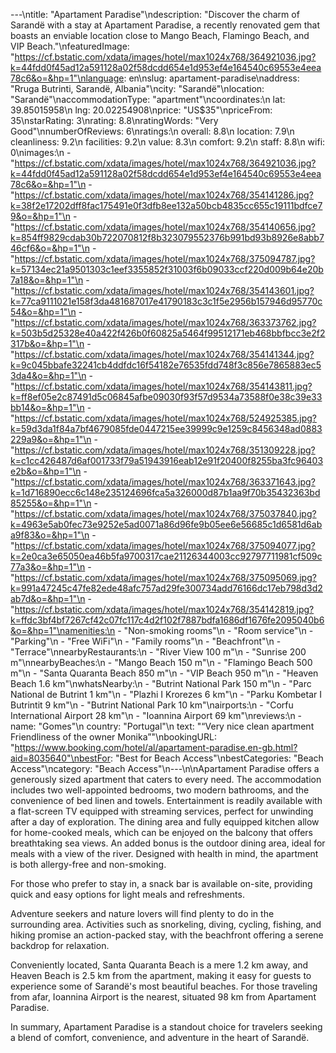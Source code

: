 ---\ntitle: "Apartament Paradise"\ndescription: "Discover the charm of Sarandë with a stay at Apartament Paradise, a recently renovated gem that boasts an enviable location close to Mango Beach, Flamingo Beach, and VIP Beach."\nfeaturedImage: "https://cf.bstatic.com/xdata/images/hotel/max1024x768/364921036.jpg?k=44fdd0f45ad12a591128a02f58dcdd654e1d953ef4e164540c69553e4eea78c6&o=&hp=1"\nlanguage: en\nslug: apartament-paradise\naddress: "Rruga Butrinti, Sarandë, Albania"\ncity: "Sarandë"\nlocation: "Sarandë"\naccommodationType: "apartment"\ncoordinates:\n  lat: 39.85015958\n  lng: 20.02254908\nprice: "US$35"\npriceFrom: 35\nstarRating: 3\nrating: 8.8\nratingWords: "Very Good"\nnumberOfReviews: 6\nratings:\n  overall: 8.8\n  location: 7.9\n  cleanliness: 9.2\n  facilities: 9.2\n  value: 8.3\n  comfort: 9.2\n  staff: 8.8\n  wifi: 0\nimages:\n  - "https://cf.bstatic.com/xdata/images/hotel/max1024x768/364921036.jpg?k=44fdd0f45ad12a591128a02f58dcdd654e1d953ef4e164540c69553e4eea78c6&o=&hp=1"\n  - "https://cf.bstatic.com/xdata/images/hotel/max1024x768/354141286.jpg?k=38f2e17202dff8fac175491e0f3dfb8ee132a50bcb4835cc655c19111bdfce79&o=&hp=1"\n  - "https://cf.bstatic.com/xdata/images/hotel/max1024x768/354140656.jpg?k=854ff9829cdab30b722070812f8b323079552376b991bd93b8926e8abb746cf6&o=&hp=1"\n  - "https://cf.bstatic.com/xdata/images/hotel/max1024x768/375094787.jpg?k=57134ec21a9501303c1eef3355852f31003f6b09033ccf220d009b64e20b7a18&o=&hp=1"\n  - "https://cf.bstatic.com/xdata/images/hotel/max1024x768/354143601.jpg?k=77ca9111021e158f3da481687017e41790183c3c1f5e2956b157946d95770c54&o=&hp=1"\n  - "https://cf.bstatic.com/xdata/images/hotel/max1024x768/363373762.jpg?k=503b5d25328e40a422f426b0f60825a5464f99512171eb468bbfbcc3e2f2317b&o=&hp=1"\n  - "https://cf.bstatic.com/xdata/images/hotel/max1024x768/354141344.jpg?k=9c045bbafe32241cb4ddfdc16f54182e76535fdd748f3c856e7865883ec53da4&o=&hp=1"\n  - "https://cf.bstatic.com/xdata/images/hotel/max1024x768/354143811.jpg?k=ff8ef05e2c87491d5c06845afbe09030f93f57d9534a73588f0e38c39e33bb14&o=&hp=1"\n  - "https://cf.bstatic.com/xdata/images/hotel/max1024x768/524925385.jpg?k=59d3da1f84a7bf4679085fde0447215ee39999c9e1259c8456348ad0883229a9&o=&hp=1"\n  - "https://cf.bstatic.com/xdata/images/hotel/max1024x768/351309228.jpg?k=c1cc426487d6af001733f79a51943916eab12e91f20400f8255ba3fc96403e2b&o=&hp=1"\n  - "https://cf.bstatic.com/xdata/images/hotel/max1024x768/363371643.jpg?k=1d716890ecc6c148e235124696fca5a326000d87b1aa9f70b35432363bd85255&o=&hp=1"\n  - "https://cf.bstatic.com/xdata/images/hotel/max1024x768/375037840.jpg?k=4963e5ab0fec73e9252e5ad0071a86d96fe9b05ee6e56685c1d6581d6aba9f83&o=&hp=1"\n  - "https://cf.bstatic.com/xdata/images/hotel/max1024x768/375094077.jpg?k=2e0ca3e65050ea46b5fa9700317cae21126344003cc92797711981cf509c77a3&o=&hp=1"\n  - "https://cf.bstatic.com/xdata/images/hotel/max1024x768/375095069.jpg?k=991a47245c47fe82ede48afc757ad29fe300734add76166dc17eb798d3d2ab7d&o=&hp=1"\n  - "https://cf.bstatic.com/xdata/images/hotel/max1024x768/354142819.jpg?k=ffdc3bf4bf7267cf42c07fc117c4d2f102f7887bdfa1686df1676fe2095040b6&o=&hp=1"\namenities:\n  - "Non-smoking rooms"\n  - "Room service"\n  - "Parking"\n  - "Free WiFi"\n  - "Family rooms"\n  - "Beachfront"\n  - "Terrace"\nnearbyRestaurants:\n  - "River View 100 m"\n  - "Sunrise 200 m"\nnearbyBeaches:\n  - "Mango Beach 150 m"\n  - "Flamingo Beach 500 m"\n  - "Santa Quaranta Beach 850 m"\n  - "VIP Beach 950 m"\n  - "Heaven Beach 1.6 km"\nwhatsNearby:\n  - "Butrint National Park 150 m"\n  - "Parc National de Butrint 1 km"\n  - "Plazhi I Krorezes 6 km"\n  - "Parku Kombetar I Butrintit 9 km"\n  - "Butrint National Park 10 km"\nairports:\n  - "Corfu International Airport 28 km"\n  - "Ioannina Airport 69 km"\nreviews:\n  - name: "Gomes"\n    country: "Portugal"\n    text: "“Very nice clean apartment Friendliness of the owner Monika”"\nbookingURL: "https://www.booking.com/hotel/al/apartament-paradise.en-gb.html?aid=8035640"\nbestFor: "Best for Beach Access"\nbestCategories: "Beach Access"\ncategory: "Beach Access"\n---\n\nApartament Paradise offers a generously sized apartment that caters to every need. The accommodation includes two well-appointed bedrooms, two modern bathrooms, and the convenience of bed linen and towels. Entertainment is readily available with a flat-screen TV equipped with streaming services, perfect for unwinding after a day of exploration. The dining area and fully equipped kitchen allow for home-cooked meals, which can be enjoyed on the balcony that offers breathtaking sea views. An added bonus is the outdoor dining area, ideal for meals with a view of the river. Designed with health in mind, the apartment is both allergy-free and non-smoking.

For those who prefer to stay in, a snack bar is available on-site, providing quick and easy options for light meals and refreshments. 

Adventure seekers and nature lovers will find plenty to do in the surrounding area. Activities such as snorkeling, diving, cycling, fishing, and hiking promise an action-packed stay, with the beachfront offering a serene backdrop for relaxation. 

Conveniently located, Santa Quaranta Beach is a mere 1.2 km away, and Heaven Beach is 2.5 km from the apartment, making it easy for guests to experience some of Sarandë's most beautiful beaches. For those traveling from afar, Ioannina Airport is the nearest, situated 98 km from Apartament Paradise.

In summary, Apartament Paradise is a standout choice for travelers seeking a blend of comfort, convenience, and adventure in the heart of Sarandë.